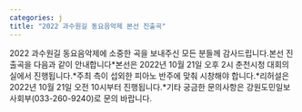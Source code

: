 ```yaml
---
categories: j
title: "2022 과수원길 동요음악제 본선 진출곡"
---
```

2022 과수원길 동요음악제에 소중한 곡을 보내주신 모든 분들께 감사드립니다.본선 진출곡을 다음과 같이 안내합니다*본선은 2022년 10월 21일 오후 2시 춘천시청 대회의실에서 진행됩니다.*주최 측이 섭외한 피아노 반주에 맞춰 시창해야 합니다.*리허설은 2022년 10월 21일 오전 10시부터 진행됩니다.*기타 궁금한 문의사항은 강원도민일보 사회부(033-260-9240)로 문의 바랍니다.